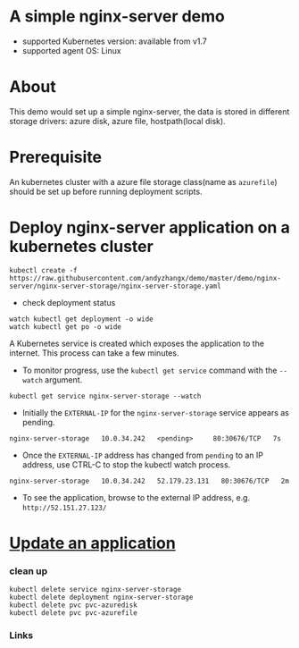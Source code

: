 # A simple nginx-server demo
 - supported Kubernetes version: available from v1.7
 - supported agent OS: Linux 

# About
This demo would set up a simple nginx-server, the data is stored in different storage drivers: azure disk, azure file, hostpath(local disk).

# Prerequisite
An kubernetes cluster with a azure file storage class(name as `azurefile`) should be set up before running deployment scripts.

# Deploy nginx-server application on a kubernetes cluster
```
kubectl create -f https://raw.githubusercontent.com/andyzhangx/demo/master/demo/nginx-server/nginx-server-storage/nginx-server-storage.yaml
```
 - check deployment status
```
watch kubectl get deployment -o wide
watch kubectl get po -o wide
```


A Kubernetes service is created which exposes the application to the internet. This process can take a few minutes.
 - To monitor progress, use the `kubectl get service` command with the `--watch` argument.
```
kubectl get service nginx-server-storage --watch
```
 - Initially the `EXTERNAL-IP` for the `nginx-server-storage` service appears as pending.
```
nginx-server-storage   10.0.34.242   <pending>     80:30676/TCP   7s
```

 - Once the `EXTERNAL-IP` address has changed from `pending` to an IP address, use CTRL-C to stop the kubectl watch process.
```
nginx-server-storage   10.0.34.242   52.179.23.131   80:30676/TCP   2m
```

 - To see the application, browse to the external IP address, e.g. `http://52.151.27.123/`


# [Update an application](https://docs.microsoft.com/en-us/azure/aks/tutorial-kubernetes-app-update)

### clean up
```
kubectl delete service nginx-server-storage
kubectl delete deployment nginx-server-storage
kubectl delete pvc pvc-azuredisk
kubectl delete pvc pvc-azurefile
```

### Links


